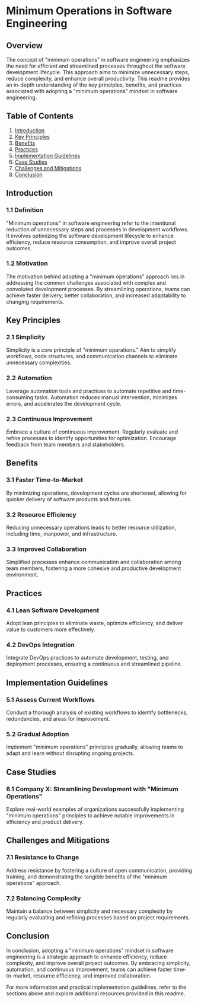 
# Minimum Operations in Software Engineering

## Overview

The concept of "minimum operations" in software engineering emphasizes the need for efficient and streamlined processes throughout the software development lifecycle. This approach aims to minimize unnecessary steps, reduce complexity, and enhance overall productivity. This readme provides an in-depth understanding of the key principles, benefits, and practices associated with adopting a "minimum operations" mindset in software engineering.

## Table of Contents

1. [Introduction](#introduction)
2. [Key Principles](#key-principles)
3. [Benefits](#benefits)
4. [Practices](#practices)
5. [Implementation Guidelines](#implementation-guidelines)
6. [Case Studies](#case-studies)
7. [Challenges and Mitigations](#challenges-and-mitigations)
8. [Conclusion](#conclusion)

## Introduction

### 1.1 Definition

"Minimum operations" in software engineering refer to the intentional reduction of unnecessary steps and processes in development workflows. It involves optimizing the software development lifecycle to enhance efficiency, reduce resource consumption, and improve overall project outcomes.

### 1.2 Motivation

The motivation behind adopting a "minimum operations" approach lies in addressing the common challenges associated with complex and convoluted development processes. By streamlining operations, teams can achieve faster delivery, better collaboration, and increased adaptability to changing requirements.

## Key Principles

### 2.1 Simplicity

Simplicity is a core principle of "minimum operations." Aim to simplify workflows, code structures, and communication channels to eliminate unnecessary complexities.

### 2.2 Automation

Leverage automation tools and practices to automate repetitive and time-consuming tasks. Automation reduces manual intervention, minimizes errors, and accelerates the development cycle.

### 2.3 Continuous Improvement

Embrace a culture of continuous improvement. Regularly evaluate and refine processes to identify opportunities for optimization. Encourage feedback from team members and stakeholders.

## Benefits

### 3.1 Faster Time-to-Market

By minimizing operations, development cycles are shortened, allowing for quicker delivery of software products and features.

### 3.2 Resource Efficiency

Reducing unnecessary operations leads to better resource utilization, including time, manpower, and infrastructure.

### 3.3 Improved Collaboration

Simplified processes enhance communication and collaboration among team members, fostering a more cohesive and productive development environment.

## Practices

### 4.1 Lean Software Development

Adopt lean principles to eliminate waste, optimize efficiency, and deliver value to customers more effectively.

### 4.2 DevOps Integration

Integrate DevOps practices to automate development, testing, and deployment processes, ensuring a continuous and streamlined pipeline.

## Implementation Guidelines

### 5.1 Assess Current Workflows

Conduct a thorough analysis of existing workflows to identify bottlenecks, redundancies, and areas for improvement.

### 5.2 Gradual Adoption

Implement "minimum operations" principles gradually, allowing teams to adapt and learn without disrupting ongoing projects.

## Case Studies

### 6.1 Company X: Streamlining Development with "Minimum Operations"

Explore real-world examples of organizations successfully implementing "minimum operations" principles to achieve notable improvements in efficiency and product delivery.

## Challenges and Mitigations

### 7.1 Resistance to Change

Address resistance by fostering a culture of open communication, providing training, and demonstrating the tangible benefits of the "minimum operations" approach.

### 7.2 Balancing Complexity

Maintain a balance between simplicity and necessary complexity by regularly evaluating and refining processes based on project requirements.

## Conclusion

In conclusion, adopting a "minimum operations" mindset in software engineering is a strategic approach to enhance efficiency, reduce complexity, and improve overall project outcomes. By embracing simplicity, automation, and continuous improvement, teams can achieve faster time-to-market, resource efficiency, and improved collaboration.

For more information and practical implementation guidelines, refer to the sections above and explore additional resources provided in this readme.
